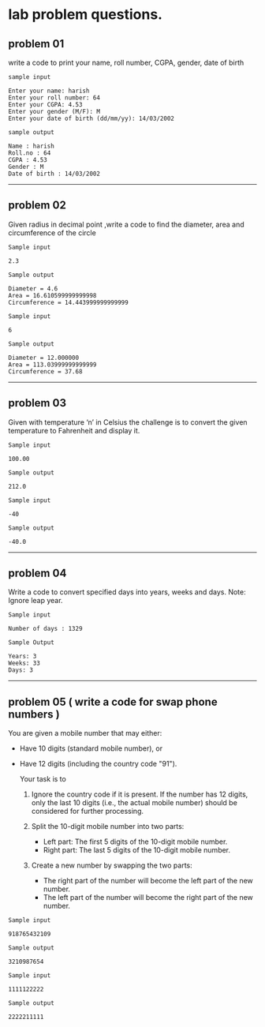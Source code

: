 # lab problem questions.

## problem 01

write a code to print your 
name, roll number, CGPA, gender, date of birth

`sample input`

    Enter your name: harish
    Enter your roll number: 64
    Enter your CGPA: 4.53
    Enter your gender (M/F): M
    Enter your date of birth (dd/mm/yy): 14/03/2002

`sample output`

    Name : harish
    Roll.no : 64
    CGPA : 4.53
    Gender : M
    Date of birth : 14/03/2002


---

## problem 02

Given radius in decimal point ,write a code to find
the diameter, area and circumference of the circle
    
`Sample input` 

    2.3
 
`Sample output`

    Diameter = 4.6
    Area = 16.610599999999998
    Circumference = 14.443999999999999

`Sample input` 
    
    6

`Sample output`
    
    Diameter = 12.000000
    Area = 113.03999999999999
    Circumference = 37.68


---

## problem 03


Given with temperature ‘n’ in Celsius the challenge
is to convert the given temperature to Fahrenheit
and display it.
 
`Sample input`
    
    100.00

`Sample output`
    
    212.0

`Sample input`
    
    -40

`Sample output`
    
    -40.0

--- 

## problem 04

Write a code to convert specified days into years,
weeks and days.
Note: Ignore leap year.

`Sample input`

    Number of days : 1329

`Sample Output`

    Years: 3
    Weeks: 33
    Days: 3

---

## problem 05 ( write a code for swap phone numbers )

You are given a mobile number that may either:
- Have 10 digits (standard mobile number), or
- Have 12 digits (including the country code "91").
    
    Your task is to
    
    1. Ignore the country code if it is present. If the
    number has 12 digits, only the last 10 digits (i.e.,
    the actual mobile number) should be considered
    for further processing.

    2. Split the 10-digit mobile number into two parts:
        - Left part: The first 5 digits of the 10-digit mobile number.
        - Right part: The last 5 digits of the 10-digit mobile number.

    3. Create a new number by swapping the two parts:
        - The right part of the number will become
        the left part of the new number.
        - The left part of the number will become
        the right part of the new number.


`Sample input`
    
    918765432109

`Sample output`

    3210987654

`Sample input`
    
    1111122222

`Sample output`

    2222211111
